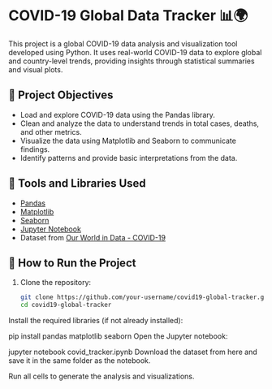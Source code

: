 # COVID-19 Global Data Tracker 📊🌍

This project is a global COVID-19 data analysis and visualization tool developed using Python. It uses real-world COVID-19 data to explore global and country-level trends, providing insights through statistical summaries and visual plots.

## 🎯 Project Objectives

- Load and explore COVID-19 data using the Pandas library.
- Clean and analyze the data to understand trends in total cases, deaths, and other metrics.
- Visualize the data using Matplotlib and Seaborn to communicate findings.
- Identify patterns and provide basic interpretations from the data.

## 🧰 Tools and Libraries Used

- [Pandas](https://pandas.pydata.org/)
- [Matplotlib](https://matplotlib.org/)
- [Seaborn](https://seaborn.pydata.org/)
- [Jupyter Notebook](https://jupyter.org/)
- Dataset from [Our World in Data - COVID-19](https://ourworldindata.org/coronavirus)

## 🚀 How to Run the Project

1. Clone the repository:
   ```bash
   git clone https://github.com/your-username/covid19-global-tracker.git
   cd covid19-global-tracker
Install the required libraries (if not already installed):

pip install pandas matplotlib seaborn
Open the Jupyter notebook:


jupyter notebook covid_tracker.ipynb
Download the dataset from here and save it in the same folder as the notebook.

Run all cells to generate the analysis and visualizations.
